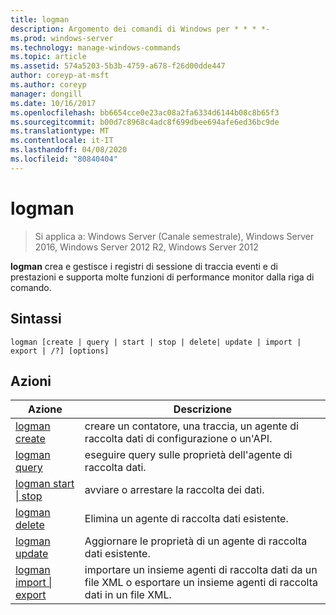 ```yaml
---
title: logman
description: Argomento dei comandi di Windows per * * * *-
ms.prod: windows-server
ms.technology: manage-windows-commands
ms.topic: article
ms.assetid: 574a5203-5b3b-4759-a678-f26d00dde447
author: coreyp-at-msft
ms.author: coreyp
manager: dongill
ms.date: 10/16/2017
ms.openlocfilehash: bb6654cce0e23ac08a2fa6334d6144b08c8b65f3
ms.sourcegitcommit: b00d7c8968c4adc8f699dbee694afe6ed36bc9de
ms.translationtype: MT
ms.contentlocale: it-IT
ms.lasthandoff: 04/08/2020
ms.locfileid: "80840404"
---
```

# <a name="logman"></a>logman

>Si applica a: Windows Server (Canale semestrale), Windows Server 2016, Windows Server 2012 R2, Windows Server 2012

**logman** crea e gestisce i registri di sessione di traccia eventi e di prestazioni e supporta molte funzioni di performance monitor dalla riga di comando.
## <a name="syntax"></a>Sintassi
```
logman [create | query | start | stop | delete| update | import | export | /?] [options]
```
## <a name="actions"></a>Azioni
|Azione|Descrizione|
|-----|--------|
|[logman create](logman-create.md)|creare un contatore, una traccia, un agente di raccolta dati di configurazione o un'API.|
|[logman query](logman-query.md)|eseguire query sulle proprietà dell'agente di raccolta dati.|
|[logman start &#124; stop](logman-start-stop.md)|avviare o arrestare la raccolta dei dati.|
|[logman delete](logman-delete.md)|Elimina un agente di raccolta dati esistente.|
|[logman update](logman-update.md)|Aggiornare le proprietà di un agente di raccolta dati esistente.|
|[logman import &#124; export](logman-import-export.md)|importare un insieme agenti di raccolta dati da un file XML o esportare un insieme agenti di raccolta dati in un file XML.|
